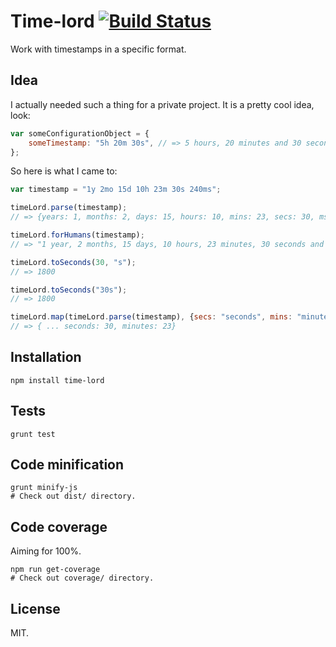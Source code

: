 # Time-lord [![Build Status](https://travis-ci.org/bound1ess/time-lord.svg?branch=master)](https://travis-ci.org/bound1ess/time-lord)

Work with timestamps in a specific format.

## Idea

I actually needed such a thing for a private project. It is a pretty cool idea, look:

```JavaScript
var someConfigurationObject = {
    someTimestamp: "5h 20m 30s", // => 5 hours, 20 minutes and 30 seconds (ago).
};
```

So here is what I came to:

```JavaScript
var timestamp = "1y 2mo 15d 10h 23m 30s 240ms";

timeLord.parse(timestamp);
// => {years: 1, months: 2, days: 15, hours: 10, mins: 23, secs: 30, ms: 240}

timeLord.forHumans(timestamp);
// => "1 year, 2 months, 15 days, 10 hours, 23 minutes, 30 seconds and 240 milliseconds"

timeLord.toSeconds(30, "s");
// => 1800

timeLord.toSeconds("30s");
// => 1800

timeLord.map(timeLord.parse(timestamp), {secs: "seconds", mins: "minutes"});
// => { ... seconds: 30, minutes: 23}
```

## Installation

```shell
npm install time-lord
```

## Tests

```shell
grunt test
```

## Code minification

```shell
grunt minify-js
# Check out dist/ directory.
```

## Code coverage

Aiming for 100%.

```shell
npm run get-coverage
# Check out coverage/ directory.
```

## License

MIT.
